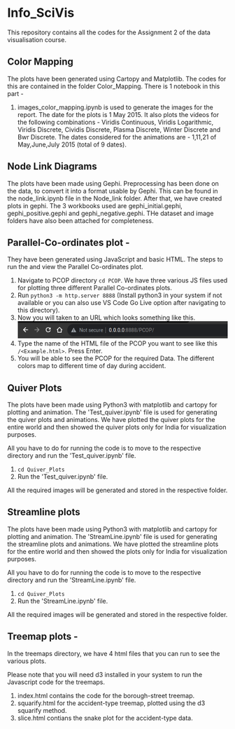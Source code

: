 # Info_SciVis

This repository contains all the codes for the Assignment 2 of the data visualisation course.

## Color Mapping
The plots have been generated using Cartopy and Matplotlib. The codes for this are contained in the folder Color_Mapping. There is 1 notebook in this part - 

1. images_color_mapping.ipynb is used to generate the images for the report. The date for the plots is 1 May 2015. It also plots the videos for the following combinations - Viridis Continuous, Viridis Logarithmic, Viridis Discrete, Cividis Discrete, Plasma Discrete, Winter Discrete and Bwr Discrete. The dates considered for the animations are - 1,11,21 of May,June,July 2015 (total of 9 dates).
 
## Node Link Diagrams
The plots have been made using Gephi. Preprocessing has been done on the data, to convert it into a format usable by Gephi. This can be found in the node_link.ipynb file in the Node_link folder.
After that, we have created plots in gephi. The 3 workbooks used are gephi_initial.gephi, gephi_positive.gephi and gephi_negative.gephi. THe dataset and image folders have also been attached for completeness.

## Parallel-Co-ordinates plot - 
They have been generated using JavaScript and basic HTML. The steps to run the and view the Parallel Co-ordinates plot.

1. Navigate to PCOP directory `cd PCOP`. We have three various JS files used for plotting three different Parallel Co-ordinates plots.
2. Run ` python3 -m http.server 8888 ` (Install python3 in your system if not available or you can also use VS Code Go Live option after navigating to this directory).
3. Now you will taken to an URL which looks something like this. ![plot](./ReadmeImages/Header.png)
4. Type the name of the HTML file of the PCOP you want to see like this `/<Example.html>`. Press Enter.
5. You will be able to see the PCOP for the required Data. The different colors map to different time of day during accident.


## Quiver Plots
The plots have been made using Python3 with matplotlib and cartopy for plotting and animation. The 'Test_quiver.ipynb' file is used for generating the quiver plots and animations. We have plotted the quiver plots for the entire world and then showed the quiver plots only for India for visualization purposes.

All you have to do for running the code is to move to the respective directory and run the 'Test_quiver.ipynb' file. 

1. `cd Quiver_Plots`
2. Run the 'Test_quiver.ipynb' file.

All the required images will be generated and stored in the respective folder.


## Streamline plots

The plots have been made using Python3 with matplotlib and cartopy for plotting and animation. The 'StreamLine.ipynb' file is used for generating the streamline plots and animations. We have plotted the streamline plots for the entire world and then showed the plots only for India for visualization purposes.

All you have to do for running the code is to move to the respective directory and run the 'StreamLine.ipynb' file. 


1. `cd Quiver_Plots`
2.  Run the 'StreamLine.ipynb' file.

All the required images will be generated and stored in the respective folder.


## Treemap plots - 
In the treemaps directory, we have 4 html files that you can run to see the various plots.

Please note that you will need d3 installed in your system to run the Javascript code for the treemaps.

1. index.html contains the code for the borough-street treemap.
2. squarify.html for the accident-type treemap, plotted using the d3 squarify method.
3. slice.html contians the snake plot for the accident-type data.
